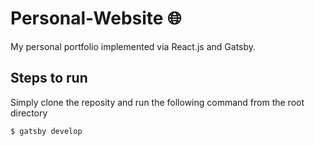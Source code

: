 # Personal-Website 🌐
My personal portfolio implemented via React.js and Gatsby.

## Steps to run
Simply clone the reposity and run the following command from the root directory
```
$ gatsby develop
```
